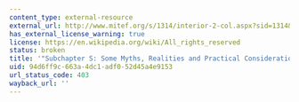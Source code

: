 ```yaml
---
content_type: external-resource
external_url: http://www.mitef.org/s/1314/interior-2-col.aspx?sid=1314&gid=5&pgid=5794
has_external_license_warning: true
license: https://en.wikipedia.org/wiki/All_rights_reserved
status: broken
title: '"Subchapter S: Some Myths, Realities and Practical Considerations"'
uid: 94d6ff9c-663a-4dc1-adf0-52d45a4e9153
url_status_code: 403
wayback_url: ''
---
```

